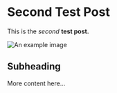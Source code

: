 # Second Test Post

This is the *second* **test post.**

![An example image](/images/second-post/example.jpg)

## Subheading

More content here...